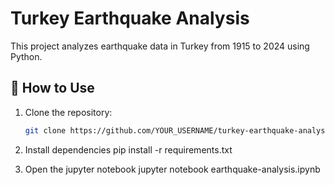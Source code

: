 # Turkey Earthquake Analysis

This project analyzes earthquake data in Turkey from 1915 to 2024 using Python.

## 📌 How to Use
1. Clone the repository:
    ```bash
    git clone https://github.com/YOUR_USERNAME/turkey-earthquake-analysis.git

2. Install dependencies
    pip install -r requirements.txt

3. Open the jupyter notebook
    jupyter notebook earthquake-analysis.ipynb
